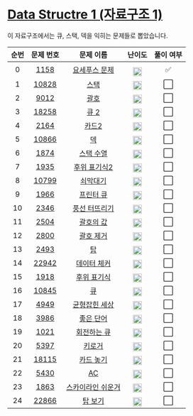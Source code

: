 # [Data Structre 1 (자료구조 1)](https://www.acmicpc.net/workbook/view/6779)

이 자료구조에서는 큐, 스택, 덱을 익히는 문제들로 뽑았습니다.

| 순번 |                   문제 번호                    |                 문제 이름                 |                                             난이도                                              | 풀이 여부 |
| :--: | :--------------------------------------------: | :---------------------------------------: | :---------------------------------------------------------------------------------------------: | :-------: |
|  0   |  [1158](https://www.acmicpc.net/problem/1158)  |     [요세푸스 문제](요세푸스_문제.md)     | <img height="20px" style="padding:10px 0 0 0" src="https://static.solved.ac/tier_small/6.svg"/> |    ✅     |
|  1   | [10828](https://www.acmicpc.net/problem/10828) |              [스택](스택.md)              | <img height="20px" style="padding:5px 0 0 0"  src="https://static.solved.ac/tier_small/7.svg"/> |    ⬜️    |
|  2   |  [9012](https://www.acmicpc.net/problem/9012)  |              [괄호](괄호.md)              | <img height="20px" style="padding:5px 0 0 0" src="https://static.solved.ac/tier_small/7.svg"/>  |    ⬜️    |
|  3   | [18258](https://www.acmicpc.net/problem/18258) |              [큐 2](큐_2.md)              | <img height="20px" style="padding:5px 0 0 0" src="https://static.solved.ac/tier_small/7.svg"/>  |    ⬜️    |
|  4   |  [2164](https://www.acmicpc.net/problem/2164)  |             [카드2](카드.md)              | <img height="20px" style="padding:5px 0 0 0" src="https://static.solved.ac/tier_small/7.svg"/>  |    ⬜️    |
|  5   | [10866](https://www.acmicpc.net/problem/10866) |                [덱](덱.md)                | <img height="20px" style="padding:5px 0 0 0" src="https://static.solved.ac/tier_small/7.svg"/>  |    ⬜️    |
|  6   |  [1874](https://www.acmicpc.net/problem/1874)  |         [스택 수열](스택_수열.md)         | <img height="20px" style="padding:5px 0 0 0" src="https://static.solved.ac/tier_small/8.svg"/>  |    ⬜️    |
|  7   |  [1935](https://www.acmicpc.net/problem/1935)  |      [후위 표기식2](후위_표기식.md)       | <img height="20px" style="padding:5px 0 0 0" src="https://static.solved.ac/tier_small/8.svg"/>  |    ⬜️    |
|  8   | [10799](https://www.acmicpc.net/problem/10799) |          [쇠막대기](쇠막대기.md)          | <img height="20px" style="padding:5px 0 0 0" src="https://static.solved.ac/tier_small/8.svg"/>  |    ⬜️    |
|  9   |  [1966](https://www.acmicpc.net/problem/1966)  |         [프린터 큐](프린터_큐.md)         | <img height="20px" style="padding:5px 0 0 0" src="https://static.solved.ac/tier_small/8.svg"/>  |    ⬜️    |
|  10  |  [2346](https://www.acmicpc.net/problem/2346)  |     [풍선 터뜨리기](풍선_터뜨리기.md)     | <img height="20px" style="padding:5px 0 0 0" src="https://static.solved.ac/tier_small/8.svg"/>  |    ⬜️    |
|  11  |  [2504](https://www.acmicpc.net/problem/2504)  |         [괄호의 값](괄호의_값.md)         | <img height="20px" style="padding:5px 0 0 0" src="https://static.solved.ac/tier_small/9.svg"/>  |    ⬜️    |
|  12  |  [2800](https://www.acmicpc.net/problem/2800)  |         [괄호 제거](괄호_제거.md)         | <img height="20px" style="padding:5px 0 0 0" src="https://static.solved.ac/tier_small/11.svg"/> |    ⬜️    |
|  13  |  [2493](https://www.acmicpc.net/problem/2493)  |                [탑](탑.md)                | <img height="20px" style="padding:5px 0 0 0" src="https://static.solved.ac/tier_small/11.svg"/> |    ⬜️    |
|  14  | [22942](https://www.acmicpc.net/problem/22942) |       [데이터 체커](데이터_체커.md)       | <img height="20px" style="padding:5px 0 0 0" src="https://static.solved.ac/tier_small/11.svg"/> |    ⬜️    |
|  15  |  [1918](https://www.acmicpc.net/problem/1918)  |       [후위 표기식](후위_표기식.md)       | <img height="20px" style="padding:5px 0 0 0" src="https://static.solved.ac/tier_small/13.svg"/> |    ⬜️    |
|  16  | [10845](https://www.acmicpc.net/problem/10845) |                [큐](큐.md)                | <img height="20px" style="padding:5px 0 0 0" src="https://static.solved.ac/tier_small/7.svg"/>  |    ⬜️    |
|  17  |  [4949](https://www.acmicpc.net/problem/4949)  |     [균형잡힌 세상](균형잡힌_세상.md)     | <img height="20px" style="padding:5px 0 0 0" src="https://static.solved.ac/tier_small/7.svg"/>  |    ⬜️    |
|  18  |  [3986](https://www.acmicpc.net/problem/3986)  |         [좋은 단어](좋은_단어.md)         | <img height="20px" style="padding:5px 0 0 0" src="https://static.solved.ac/tier_small/7.svg"/>  |    ⬜️    |
|  19  |  [1021](https://www.acmicpc.net/problem/1021)  |       [회전하는 큐](회전하는_큐.md)       | <img height="20px" style="padding:5px 0 0 0" src="https://static.solved.ac/tier_small/7.svg"/>  |    ⬜️    |
|  20  |  [5397](https://www.acmicpc.net/problem/5397)  |            [키로거](키로거.md)            | <img height="20px" style="padding:5px 0 0 0" src="https://static.solved.ac/tier_small/8.svg"/>  |    ⬜️    |
|  21  | [18115](https://www.acmicpc.net/problem/18115) |         [카드 놓기](카드_놓기.md)         | <img height="20px" style="padding:5px 0 0 0" src="https://static.solved.ac/tier_small/8.svg"/>  |    ⬜️    |
|  22  |  [5430](https://www.acmicpc.net/problem/5430)  |                [AC](AC.md)                | <img height="20px" style="padding:5px 0 0 0" src="https://static.solved.ac/tier_small/11.svg"/> |    ⬜️    |
|  23  |  [1863](https://www.acmicpc.net/problem/1863)  | [스카이라인 쉬운거](스카이라인_쉬운거.md) | <img height="20px" style="padding:5px 0 0 0" src="https://static.solved.ac/tier_small/11.svg"/> |    ⬜️    |
|  24  | [22866](https://www.acmicpc.net/problem/22866) |           [탑 보기](탑_보기.md)           | <img height="20px" style="padding:5px 0 0 0" src="https://static.solved.ac/tier_small/12.svg"/> |    ⬜️    |
